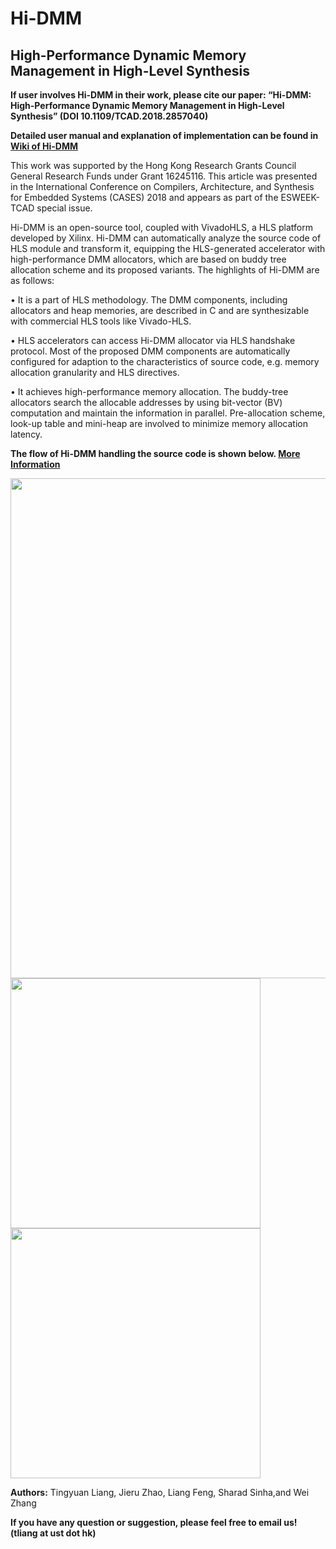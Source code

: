 # Hi-DMM
## High-Performance Dynamic Memory Management in High-Level Synthesis

**If user involves Hi-DMM in their work, please cite our paper: “Hi-DMM: High-Performance Dynamic Memory Management in High-Level Synthesis” (DOI 10.1109/TCAD.2018.2857040)**

**Detailed user manual and explanation of implementation can be found in [Wiki of Hi-DMM](https://github.com/zslwyuan/Hi-DMM/wiki)**

This work was supported by the Hong Kong Research Grants Council General Research Funds under Grant 16245116. This article was presented in the International Conference on Compilers, Architecture, and Synthesis for Embedded Systems (CASES) 2018 and appears as part of the ESWEEK-TCAD special issue.

Hi-DMM is an open-source tool, coupled with VivadoHLS, a HLS platform developed by Xilinx. Hi-DMM can automatically analyze the source code of HLS module and transform it, equipping the HLS-generated accelerator with high-performance DMM allocators, which are based on buddy tree allocation scheme and its proposed variants. The highlights of Hi-DMM are as follows:

• It is a part of HLS methodology. The DMM components, including allocators and heap memories, are described in C and are synthesizable with commercial HLS tools like Vivado-HLS.
    
• HLS accelerators can access Hi-DMM allocator via HLS handshake protocol. Most of the proposed DMM components are automatically configured for adaption to the characteristics of source code, e.g. memory allocation granularity and HLS directives.
    
• It achieves high-performance memory allocation. The buddy-tree allocators search the allocable addresses by using bit-vector (BV) computation and maintain the information in parallel. Pre-allocation scheme, look-up table and mini-heap are involved to minimize memory allocation latency.
    
**The flow of Hi-DMM handling the source code is shown below. [More Information](https://github.com/zslwyuan/Hi-DMM/wiki)**

<img src="https://github.com/zslwyuan/Hi-DMM/blob/master/Images/compilation.png" width="800"> <img src="https://github.com/zslwyuan/Hi-DMM/blob/master/Images/original.png" width="400"> <img src="https://github.com/zslwyuan/Hi-DMM/blob/master/Images/post_HiDMM.png" width="400">


**Authors:**
Tingyuan Liang, Jieru Zhao, Liang Feng, 
Sharad Sinha,and Wei Zhang

**If you have any question or suggestion, please feel free to email us! (tliang at ust dot hk)**
